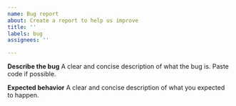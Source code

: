 ```yaml
---
name: Bug report
about: Create a report to help us improve
title: ''
labels: bug
assignees: ''

---
```


**Describe the bug**
A clear and concise description of what the bug is. Paste code if possible.

**Expected behavior**
A clear and concise description of what you expected to happen.
